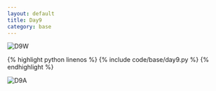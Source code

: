 ```yaml
---
layout: default
title: Day9
category: base
---
```


![D9W](https://cdn.jsdelivr.net/gh/102300671/image@main/pydevbase/base/D9W.png)

{% highlight python linenos %}
{% include code/base/day9.py %}
{% endhighlight %}

![D9A](https://cdn.jsdelivr.net/gh/102300671/image@main/pydevbase/base/D9A.png)
